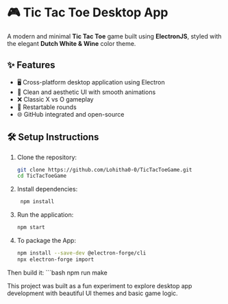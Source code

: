 # 🎮 Tic Tac Toe Desktop App

A modern and minimal **Tic Tac Toe** game built using **ElectronJS**, styled with the elegant **Dutch White & Wine** color theme.

## ✨ Features

- 🖥️ Cross-platform desktop application using Electron
- 🎨 Clean and aesthetic UI with smooth animations
- ❌ Classic X vs O gameplay
- 🔁 Restartable rounds
- 🌐 GitHub integrated and open-source

## 🛠️ Setup Instructions

1. Clone the repository:
   ```bash
   git clone https://github.com/Lohitha0-0/TicTacToeGame.git
   cd TicTacToeGame

2. Install dependencies:
   ```bash
    npm install
3. Run the application:
    ```bash
    npm start
4. To package the App:
    ```bash
    npm install --save-dev @electron-forge/cli
    npx electron-forge import
Then build it:
    ```bash
    npm run make


This project was built as a fun experiment to explore desktop app development with beautiful UI themes and basic game logic.

